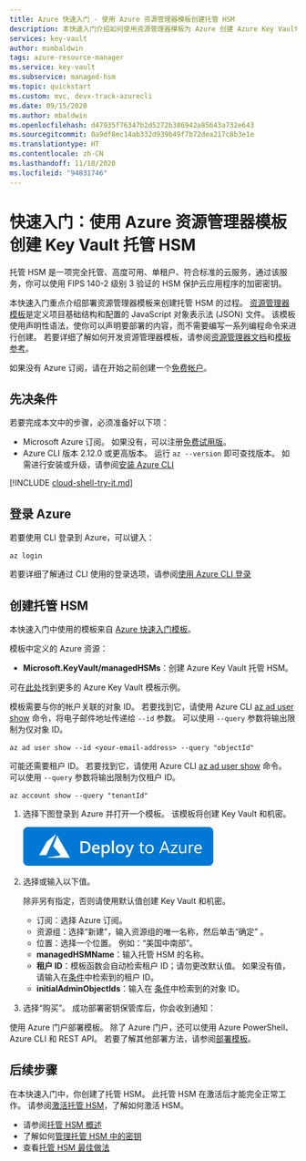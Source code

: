 ```yaml
---
title: Azure 快速入门 - 使用 Azure 资源管理器模板创建托管 HSM
description: 本快速入门介绍如何使用资源管理器模板为 Azure 创建 Azure Key Vault 托管 HSM
services: key-vault
author: msmbaldwin
tags: azure-resource-manager
ms.service: key-vault
ms.subservice: managed-hsm
ms.topic: quickstart
ms.custom: mvc, devx-track-azurecli
ms.date: 09/15/2020
ms.author: mbaldwin
ms.openlocfilehash: d47935f76347b2d5272b386942a85643a732e643
ms.sourcegitcommit: 0a9df8ec14ab332d939b49f7b72dea217c8b3e1e
ms.translationtype: HT
ms.contentlocale: zh-CN
ms.lasthandoff: 11/18/2020
ms.locfileid: "94831746"
---
```

# <a name="quickstart-create-an-key-vault-managed-hsm-using-an-azure-resource-manager-template"></a>快速入门：使用 Azure 资源管理器模板创建 Key Vault 托管 HSM

托管 HSM 是一项完全托管、高度可用、单租户、符合标准的云服务，通过该服务，你可以使用 FIPS 140-2 级别 3 验证的 HSM 保护云应用程序的加密密钥。  

本快速入门重点介绍部署资源管理器模板来创建托管 HSM 的过程。  [资源管理器模板](../../azure-resource-manager/templates/overview.md)是定义项目基础结构和配置的 JavaScript 对象表示法 (JSON) 文件。 该模板使用声明性语法，使你可以声明要部署的内容，而不需要编写一系列编程命令来进行创建。 若要详细了解如何开发资源管理器模板，请参阅[资源管理器文档](../../azure-resource-manager/index.yml)和[模板参考](/azure/templates/microsoft.keyvault/allversions)。

如果没有 Azure 订阅，请在开始之前创建一个[免费帐户](https://azure.microsoft.com/free/?WT.mc_id=A261C142F)。

## <a name="prerequisites"></a>先决条件

若要完成本文中的步骤，必须准备好以下项：

- Microsoft Azure 订阅。 如果没有，可以注册[免费试用版](https://azure.microsoft.com/pricing/free-trial)。
- Azure CLI 版本 2.12.0 或更高版本。 运行 `az --version` 即可查找版本。 如需进行安装或升级，请参阅[安装 Azure CLI]( /cli/azure/install-azure-cli)


[!INCLUDE [cloud-shell-try-it.md](../../../includes/cloud-shell-try-it.md)]

## <a name="sign-in-to-azure"></a>登录 Azure

若要使用 CLI 登录到 Azure，可以键入：

```azurecli
az login
```

若要详细了解通过 CLI 使用的登录选项，请参阅[使用 Azure CLI 登录](/cli/azure/authenticate-azure-cli?view=azure-cli-latest&preserve-view=true)

## <a name="create-a-manage-hsm"></a>创建托管 HSM

本快速入门中使用的模板来自 [Azure 快速入门模板](https://azure.microsoft.com/resources/templates/101-managed-hsm-create/)。

模板中定义的 Azure 资源：

* **Microsoft.KeyVault/managedHSMs**：创建 Azure Key Vault 托管 HSM。

可在[此处](https://azure.microsoft.com/resources/templates/?resourceType=Microsoft.Keyvault)找到更多的 Azure Key Vault 模板示例。

模板需要与你的帐户关联的对象 ID。 若要找到它，请使用 Azure CLI [az ad user show](/cli/azure/ad/user?view=azure-cli-latest&preserve-view=true#az_ad_user_show) 命令，将电子邮件地址传递给 `--id` 参数。 可以使用 `--query` 参数将输出限制为仅对象 ID。

```azurecli-interactive
az ad user show --id <your-email-address> --query "objectId"
```

可能还需要租户 ID。 若要找到它，请使用 Azure CLI [az ad user show](/cli/azure/account?view=azure-cli-latest&preserve-view=true#az_account_show) 命令。 可以使用 `--query` 参数将输出限制为仅租户 ID。

 ```azurecli-interactive
 az account show --query "tenantId"
 ```

1. 选择下图登录到 Azure 并打开一个模板。 该模板将创建 Key Vault 和机密。

    <a href="https://portal.azure.com/#create/Microsoft.Template/uri/https%3A%2F%2Fraw.githubusercontent.com%2FAzure%2Fazure-quickstart-templates%2Fmaster%2F101-managed-hsm-create%2Fazuredeploy.json"><img src="../media/deploy-to-azure.svg" alt="deploy to azure"/></a>

2. 选择或输入以下值。

    除非另有指定，否则请使用默认值创建 Key Vault 和机密。

    - 订阅：选择 Azure 订阅。
    - 资源组：选择“新建”，输入资源组的唯一名称，然后单击“确定” 。
    - 位置：选择一个位置。 例如：“美国中南部”。
    - **managedHSMName**：输入托管 HSM 的名称。
    - **租户 ID**：模板函数会自动检索租户 ID；请勿更改默认值。  如果没有值，请输入在[条件](#prerequisites)中检索到的租户 ID。
    * **initialAdminObjectIds**：输入在 [条件](#prerequisites)中检索到的对象 ID。

3. 选择“购买”。 成功部署密钥保管库后，你会收到通知：

使用 Azure 门户部署模板。 除了 Azure 门户，还可以使用 Azure PowerShell、Azure CLI 和 REST API。 若要了解其他部署方法，请参阅[部署模板](../../azure-resource-manager/templates/deploy-powershell.md)。

## <a name="next-steps"></a>后续步骤

在本快速入门中，你创建了托管 HSM。 此托管 HSM 在激活后才能完全正常工作。 请参阅[激活托管 HSM](quick-create-cli.md#activate-your-managed-hsm)，了解如何激活 HSM。

- 请参阅[托管 HSM 概述](overview.md)
- 了解如何[管理托管 HSM 中的密钥](key-management.md)
- 查看[托管 HSM 最佳做法](best-practices.md)
